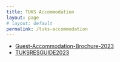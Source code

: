 ```yaml
---
title: TUKS Accommodation
layout: page
# layout: default
permalink: /tuks-accommodation
---
```

<!-- # TUKS ACCOMMODATION -->

- [Guest-Accommodation-Brochure-2023](assets/docs/Guest-Accommodation-Brochure-2023.pdf)
- [TUKSRESGUIDE2023](assets/docs/tuksresguide2023.pdf)
